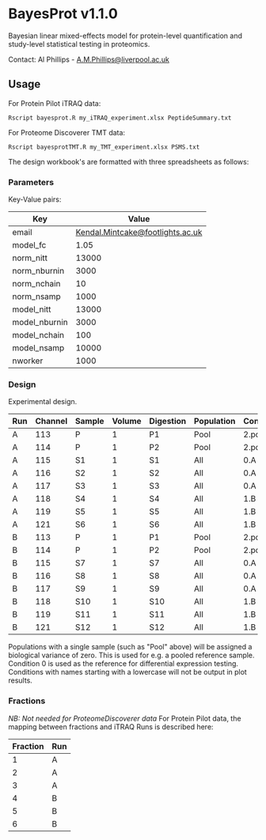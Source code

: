 # BayesProt v1.1.0
Bayesian linear mixed-effects model for protein-level quantification and study-level statistical testing in proteomics.

Contact: Al Phillips - A.M.Phillips@liverpool.ac.uk

## Usage

For Protein Pilot iTRAQ data:

```
Rscript bayesprot.R my_iTRAQ_experiment.xlsx PeptideSummary.txt
```

For Proteome Discoverer TMT data:

```
Rscript bayesprotTMT.R my_TMT_experiment.xlsx PSMS.txt
```




The design workbook's are formatted with three spreadsheets as follows:

### Parameters
Key-Value pairs:

Key | Value
-----|--------
email | Kendal.Mintcake@footlights.ac.uk
model_fc  | 1.05
norm_nitt | 13000
norm_nburnin | 3000
norm_nchain | 10
norm_nsamp | 1000
model_nitt | 13000
model_nburnin | 3000
model_nchain | 100
model_nsamp | 10000
nworker | 1000

### Design

Experimental design.

Run | Channel | Sample | Volume | Digestion | Population | Condition
----|---------|--------|--------|-----------|------------|-----------
A   | 113     | P      | 1      | P1        | Pool       | 2.pool
A   | 114     | P      | 1      | P2        | Pool       | 2.pool
A   | 115     | S1     | 1      | S1        | All        | 0.A
A   | 116     | S2     | 1      | S2        | All        | 0.A
A   | 117     | S3     | 1      | S3        | All        | 0.A
A   | 118     | S4     | 1      | S4        | All        | 1.B
A   | 119     | S5     | 1      | S5        | All        | 1.B
A   | 121     | S6     | 1      | S6        | All        | 1.B
B   | 113     | P      | 1      | P1        | Pool       | 2.pool
B   | 114     | P      | 1      | P2        | Pool       | 2.pool
B   | 115     | S7     | 1      | S7        | All        | 0.A
B   | 116     | S8     | 1      | S8        | All        | 0.A
B   | 117     | S9     | 1      | S9        | All        | 0.A
B   | 118     | S10    | 1      | S10       | All        | 1.B
B   | 119     | S11    | 1      | S11       | All        | 1.B
B   | 121     | S12    | 1      | S12       | All        | 1.B


Populations with a single sample (such as "Pool" above) will be assigned a biological variance of zero. This is used for e.g. a pooled reference sample.
Condition 0 is used as the reference for differential expression testing.
Conditions with names starting with a lowercase will not be output in plot results.

### Fractions
*NB: Not needed for ProteomeDiscoverer data*
For Protein Pilot data, the mapping between fractions and iTRAQ Runs is described here:

Fraction | Run
---------|-----
1        |  A 
2        |  A 
3        |  A 
4        |  B
5        |  B 
6        |  B 
